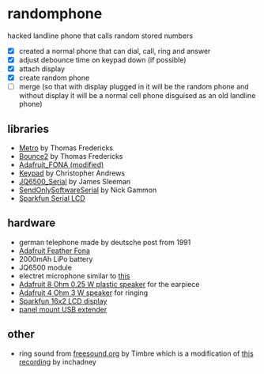 # randomphone
hacked landline phone that calls random stored numbers

* [x] created a normal phone that can dial, call, ring and answer
* [x] adjust debounce time on keypad down (if possible)
* [x] attach display
* [x] create random phone
* [ ] merge (so that with display plugged in it will be the random phone and without display it will be a normal cell phone disguised as an old landline phone)

## libraries
* [Metro](https://github.com/thomasfredericks/Metro-Arduino-Wiring) by Thomas Fredericks
* [Bounce2](https://github.com/thomasfredericks/Bounce2) by Thomas Fredericks
* [Adafruit_FONA (modified)](https://github.com/papayapeter/Adafruit_FONA)
* [Keypad](https://github.com/Chris--A/Keypad) by Christopher Andrews
* [JQ6500_Serial](https://github.com/sleemanj/JQ6500_Serial) by James Sleeman
* [SendOnlySoftwareSerial](https://github.com/nickgammon/SendOnlySoftwareSerial) by Nick Gammon
* [Sparkfun Serial LCD](https://github.com/sparkfun/SparkFun_SerLCD_Arduino_Library)

## hardware
* german telephone made by deutsche post from 1991
* [Adafruit Feather Fona](https://www.adafruit.com/product/3027)
* 2000mAh LiPo battery
* JQ6500 module
* electret microphone similar to [this](https://www.adafruit.com/product/1064)
* [Adafruit 8 Ohm 0.25 W plastic speaker](https://www.adafruit.com/product/1891) for the earpiece
* [Adafruit 4 Ohm 3 W speaker](https://www.adafruit.com/product/3351) for ringing
* [Sparkfun 16x2 LCD display](https://www.sparkfun.com/products/14073)
* [panel mount USB extender](https://www.adafruit.com/product/937)

## other
* ring sound from [freesound.org](https://freesound.org/people/Timbre/sounds/391870/) by Timbre which is a modification of [this recording](https://freesound.org/people/inchadney/sounds/391215/) by inchadney
